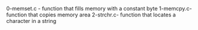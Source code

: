 0-memset.c - function that fills memory with a constant byte
1-memcpy.c- function that copies memory area
2-strchr.c- function that locates a character in a string
